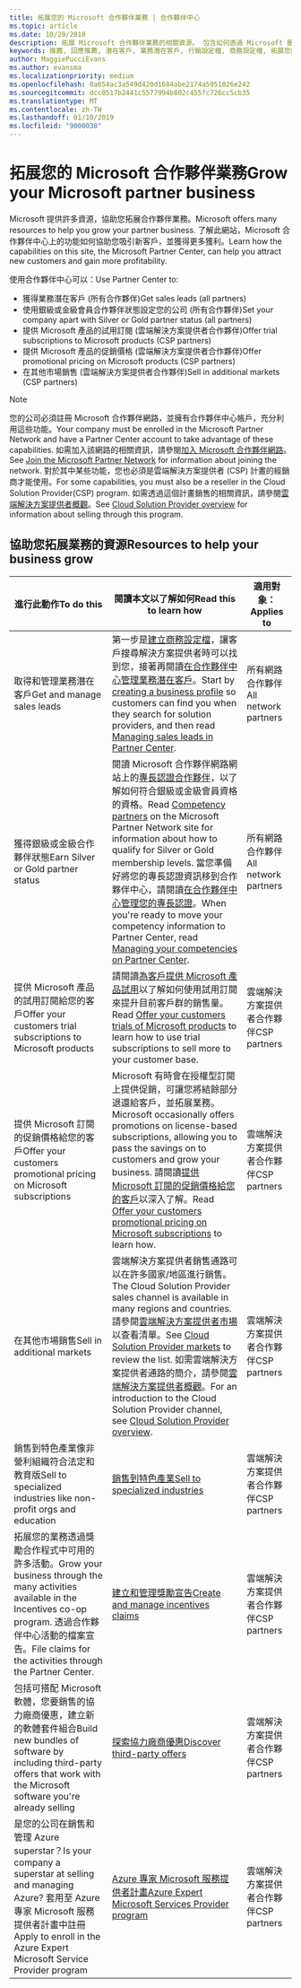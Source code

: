 ```yaml
---
title: 拓展您的 Microsoft 合作夥伴業務 | 合作夥伴中心
ms.topic: article
ms.date: 10/29/2018
description: 拓展 Microsoft 合作夥伴業務的相關資源。 包含如何透過 Microsoft 獲得業務潛在客戶 (推薦)。
keywords: 推薦, 回應推薦, 潛在客戶, 業務潛在客戶, 行銷設定檔, 商務設定檔, 拓展您的業務, 業務機會, 專長認證, 銀級會員, 金級會員, 試用供應項目, 市場擴張, 國内雲
author: MaggiePucciEvans
ms.author: evansma
ms.localizationpriority: medium
ms.openlocfilehash: 0a654ac3a549d420d1684abe2174a5951026e242
ms.sourcegitcommit: dcc0517b2441c5577994b802c455fc726cc5cb35
ms.translationtype: MT
ms.contentlocale: zh-TW
ms.lasthandoff: 01/10/2019
ms.locfileid: "9000038"
---
```

# <a name="grow-your-microsoft-partner-business"></a><span data-ttu-id="4a8ea-105">拓展您的 Microsoft 合作夥伴業務</span><span class="sxs-lookup"><span data-stu-id="4a8ea-105">Grow your Microsoft partner business</span></span> 

<span data-ttu-id="4a8ea-106">Microsoft 提供許多資源，協助您拓展合作夥伴業務。</span><span class="sxs-lookup"><span data-stu-id="4a8ea-106">Microsoft offers many resources to help you grow your partner business.</span></span> <span data-ttu-id="4a8ea-107">了解此網站，Microsoft 合作夥伴中心上的功能如何協助您吸引新客戶，並獲得更多獲利。</span><span class="sxs-lookup"><span data-stu-id="4a8ea-107">Learn how the capabilities on this site, the Microsoft Partner Center, can help you attract new customers and gain more profitability.</span></span>

<span data-ttu-id="4a8ea-108">使用合作夥伴中心可以：</span><span class="sxs-lookup"><span data-stu-id="4a8ea-108">Use Partner Center to:</span></span>

- <span data-ttu-id="4a8ea-109">獲得業務潛在客戶 (所有合作夥伴)</span><span class="sxs-lookup"><span data-stu-id="4a8ea-109">Get sales leads (all partners)</span></span>
- <span data-ttu-id="4a8ea-110">使用銀級或金級會員合作夥伴狀態設定您的公司 (所有合作夥伴)</span><span class="sxs-lookup"><span data-stu-id="4a8ea-110">Set your company apart with Silver or Gold partner status (all partners)</span></span>
- <span data-ttu-id="4a8ea-111">提供 Microsoft 產品的試用訂閱 (雲端解決方案提供者合作夥伴)</span><span class="sxs-lookup"><span data-stu-id="4a8ea-111">Offer trial subscriptions to Microsoft products (CSP partners)</span></span>
- <span data-ttu-id="4a8ea-112">提供 Microsoft 產品的促銷價格 (雲端解決方案提供者合作夥伴)</span><span class="sxs-lookup"><span data-stu-id="4a8ea-112">Offer promotional pricing on Microsoft products (CSP partners)</span></span>
- <span data-ttu-id="4a8ea-113">在其他市場銷售 (雲端解決方案提供者合作夥伴)</span><span class="sxs-lookup"><span data-stu-id="4a8ea-113">Sell in additional markets (CSP partners)</span></span>

> [!NOTE]  
> <span data-ttu-id="4a8ea-114">您的公司必須註冊 Microsoft 合作夥伴網路，並擁有合作夥伴中心帳戶，充分利用這些功能。</span><span class="sxs-lookup"><span data-stu-id="4a8ea-114">Your company must be enrolled in the Microsoft Partner Network and have a Partner Center account to take advantage of these capabilities.</span></span> <span data-ttu-id="4a8ea-115">如需加入該網路的相關資訊，請參閱[加入 Microsoft 合作夥伴網路](mpn-overview.md)。</span><span class="sxs-lookup"><span data-stu-id="4a8ea-115">See [Join the Microsoft Partner Network](mpn-overview.md) for information about joining the network.</span></span> <span data-ttu-id="4a8ea-116">對於其中某些功能，您也必須是雲端解決方案提供者 (CSP) 計畫的經銷商才能使用。</span><span class="sxs-lookup"><span data-stu-id="4a8ea-116">For some capabilities, you must also be a reseller in the Cloud Solution Provider(CSP) program.</span></span> <span data-ttu-id="4a8ea-117">如需透過這個計畫銷售的相關資訊，請參閱[雲端解決方案提供者概觀](csp-overview.md)。</span><span class="sxs-lookup"><span data-stu-id="4a8ea-117">See [Cloud Solution Provider overview](csp-overview.md) for information about selling through this program.</span></span>

## <a name="resources-to-help-your-business-grow"></a><span data-ttu-id="4a8ea-118">協助您拓展業務的資源</span><span class="sxs-lookup"><span data-stu-id="4a8ea-118">Resources to help your business grow</span></span>

|  **<span data-ttu-id="4a8ea-119">進行此動作</span><span class="sxs-lookup"><span data-stu-id="4a8ea-119">To do this</span></span>**  |  **<span data-ttu-id="4a8ea-120">閱讀本文以了解如何</span><span class="sxs-lookup"><span data-stu-id="4a8ea-120">Read this to learn how</span></span>**  |  **<span data-ttu-id="4a8ea-121">適用對象：</span><span class="sxs-lookup"><span data-stu-id="4a8ea-121">Applies to</span></span>**  |
|--------------|-----------|--------------
| <span data-ttu-id="4a8ea-122">取得和管理業務潛在客戶</span><span class="sxs-lookup"><span data-stu-id="4a8ea-122">Get and manage sales leads</span></span> | <span data-ttu-id="4a8ea-123">第一步是[建立商務設定檔](create-a-marketing-profile.md)，讓客戶搜尋解決方案提供者時可以找到您，接著再閱讀[在合作夥伴中心管理業務潛在客戶](responding-to-referrals.md)。</span><span class="sxs-lookup"><span data-stu-id="4a8ea-123">Start by [creating a business profile](create-a-marketing-profile.md) so customers can find you when they search for solution providers, and then read [Managing sales leads in Partner Center](responding-to-referrals.md).</span></span> | <span data-ttu-id="4a8ea-124">所有網路合作夥伴</span><span class="sxs-lookup"><span data-stu-id="4a8ea-124">All network partners</span></span> |
| <span data-ttu-id="4a8ea-125">獲得銀級或金級合作夥伴狀態</span><span class="sxs-lookup"><span data-stu-id="4a8ea-125">Earn Silver or Gold partner status</span></span> | <span data-ttu-id="4a8ea-126">閱讀 Microsoft 合作夥伴網路網站上的[專長認證合作夥伴](https://partner.microsoft.com/membership/competencies)，以了解如何符合銀級或金級會員資格的資格。</span><span class="sxs-lookup"><span data-stu-id="4a8ea-126">Read [Competency partners](https://partner.microsoft.com/membership/competencies) on the Microsoft Partner Network site for information about how to qualify for Silver or Gold membership levels.</span></span> <span data-ttu-id="4a8ea-127">當您準備好將您的專長認證資訊移到合作夥伴中心，請閱讀[在合作夥伴中心管理您的專長認證](competencies.md)。</span><span class="sxs-lookup"><span data-stu-id="4a8ea-127">When you're ready to move your competency information to Partner Center, read [Managing your competencies on Partner Center](competencies.md).</span></span> | <span data-ttu-id="4a8ea-128">所有網路合作夥伴</span><span class="sxs-lookup"><span data-stu-id="4a8ea-128">All network partners</span></span> |
| <span data-ttu-id="4a8ea-129">提供 Microsoft 產品的試用訂閱給您的客戶</span><span class="sxs-lookup"><span data-stu-id="4a8ea-129">Offer your customers trial subscriptions to Microsoft products</span></span> | <span data-ttu-id="4a8ea-130">請閱讀[為客戶提供 Microsoft 產品試用](offer-your-customers-trials-of-microsoft-products.md)以了解如何使用試用訂閱來提升目前客戶群的銷售量。</span><span class="sxs-lookup"><span data-stu-id="4a8ea-130">Read [Offer your customers trials of Microsoft products](offer-your-customers-trials-of-microsoft-products.md) to learn how to use trial subscriptions to sell more to your customer base.</span></span>| <span data-ttu-id="4a8ea-131">雲端解決方案提供者合作夥伴</span><span class="sxs-lookup"><span data-stu-id="4a8ea-131">CSP partners</span></span> |
| <span data-ttu-id="4a8ea-132">提供 Microsoft 訂閱的促銷價格給您的客戶</span><span class="sxs-lookup"><span data-stu-id="4a8ea-132">Offer your customers promotional pricing on Microsoft subscriptions</span></span> | <span data-ttu-id="4a8ea-133">Microsoft 有時會在授權型訂閱上提供促銷，可讓您將結餘部分退還給客戶，並拓展業務。</span><span class="sxs-lookup"><span data-stu-id="4a8ea-133">Microsoft occasionally offers promotions on license-based subscriptions, allowing you to pass the savings on to customers and grow your business.</span></span> <span data-ttu-id="4a8ea-134">請閱讀[提供 Microsoft 訂閱的促銷價格給您的客戶](promotions.md)以深入了解。</span><span class="sxs-lookup"><span data-stu-id="4a8ea-134">Read [Offer your customers promotional pricing on Microsoft subscriptions](promotions.md) to learn how.</span></span> | <span data-ttu-id="4a8ea-135">雲端解決方案提供者合作夥伴</span><span class="sxs-lookup"><span data-stu-id="4a8ea-135">CSP partners</span></span> |
| <span data-ttu-id="4a8ea-136">在其他市場銷售</span><span class="sxs-lookup"><span data-stu-id="4a8ea-136">Sell in additional markets</span></span> | <span data-ttu-id="4a8ea-137">雲端解決方案提供者銷售通路可以在許多國家/地區進行銷售。</span><span class="sxs-lookup"><span data-stu-id="4a8ea-137">The Cloud Solution Provider sales channel is available in many regions and countries.</span></span> <span data-ttu-id="4a8ea-138">請參閱[雲端解決方案提供者市場](agreements.md)以查看清單。</span><span class="sxs-lookup"><span data-stu-id="4a8ea-138">See [Cloud Solution Provider markets](agreements.md) to review the list.</span></span> <span data-ttu-id="4a8ea-139">如需雲端解決方案提供者通路的簡介，請參閱[雲端解決方案提供者概觀](csp-overview.md)。</span><span class="sxs-lookup"><span data-stu-id="4a8ea-139">For an introduction to the Cloud Solution Provider channel, see [Cloud Solution Provider overview](csp-overview.md).</span></span>  | <span data-ttu-id="4a8ea-140">雲端解決方案提供者合作夥伴</span><span class="sxs-lookup"><span data-stu-id="4a8ea-140">CSP partners</span></span> |
<span data-ttu-id="4a8ea-141">銷售到特色產業像非營利組織符合法定和教育版</span><span class="sxs-lookup"><span data-stu-id="4a8ea-141">Sell to specialized industries like non-profit orgs and education</span></span>|[<span data-ttu-id="4a8ea-142">銷售到特色產業</span><span class="sxs-lookup"><span data-stu-id="4a8ea-142">Sell to specialized industries</span></span>](get-special-pricing-for-offers.md)|<span data-ttu-id="4a8ea-143">雲端解決方案提供者合作夥伴</span><span class="sxs-lookup"><span data-stu-id="4a8ea-143">CSP partners</span></span>|
|<span data-ttu-id="4a8ea-144">拓展您的業務透過獎勵合作程式中可用的許多活動。</span><span class="sxs-lookup"><span data-stu-id="4a8ea-144">Grow your business through the many activities available in the Incentives co-op program.</span></span> <span data-ttu-id="4a8ea-145">透過合作夥伴中心活動的檔案宣告。</span><span class="sxs-lookup"><span data-stu-id="4a8ea-145">File claims for the activities through the Partner Center.</span></span>| [<span data-ttu-id="4a8ea-146">建立和管理獎勵宣告</span><span class="sxs-lookup"><span data-stu-id="4a8ea-146">Create and manage incentives claims</span></span>](create-incentives-claims.md)|<span data-ttu-id="4a8ea-147">雲端解決方案提供者合作夥伴</span><span class="sxs-lookup"><span data-stu-id="4a8ea-147">CSP partners</span></span>|
|<span data-ttu-id="4a8ea-148">包括可搭配 Microsoft 軟體，您要銷售的協力廠商優惠，建立新的軟體套件組合</span><span class="sxs-lookup"><span data-stu-id="4a8ea-148">Build new bundles of software by including third-party offers that work with the Microsoft software you're already selling</span></span>|[<span data-ttu-id="4a8ea-149">探索協力廠商優惠</span><span class="sxs-lookup"><span data-stu-id="4a8ea-149">Discover third-party offers</span></span>](third-party-offers.md)|<span data-ttu-id="4a8ea-150">雲端解決方案提供者合作夥伴</span><span class="sxs-lookup"><span data-stu-id="4a8ea-150">CSP partners</span></span>|
|<span data-ttu-id="4a8ea-151">是您的公司在銷售和管理 Azure superstar？</span><span class="sxs-lookup"><span data-stu-id="4a8ea-151">Is your company a superstar at selling and managing Azure?</span></span> <span data-ttu-id="4a8ea-152">套用至 Azure 專家 Microsoft 服務提供者計畫中註冊</span><span class="sxs-lookup"><span data-stu-id="4a8ea-152">Apply to enroll in the Azure Expert Microsoft Service Provider program</span></span>|[<span data-ttu-id="4a8ea-153">Azure 專家 Microsoft 服務提供者計畫</span><span class="sxs-lookup"><span data-stu-id="4a8ea-153">Azure Expert Microsoft Services Provider program</span></span>](azure-expert-msp.md)|<span data-ttu-id="4a8ea-154">雲端解決方案提供者合作夥伴</span><span class="sxs-lookup"><span data-stu-id="4a8ea-154">CSP partners</span></span>|
